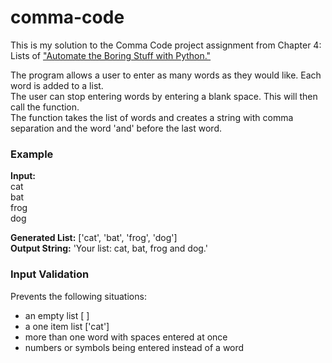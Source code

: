 # comma-code
This is my solution to the Comma Code project assignment from Chapter 4: Lists of <a href="https://automatetheboringstuff.com/">"Automate the Boring Stuff with Python."</a>

<p>The program allows a user to enter as many words as they would like. Each word is added to a list.<br>
The user can stop entering words by entering a blank space. This will then call the function.<br>
The function takes the list of words and creates a string with comma separation and the word 'and' before the last word.</p>

### Example
<p><b>Input:</b><br>
  cat<br>
  bat<br>
  frog<br>
  dog<br>
  
<b>Generated List:</b> ['cat', 'bat', 'frog', 'dog']<br>
<b>Output String:</b> 'Your list: cat, bat, frog and dog.'</p>

### Input Validation
Prevents the following situations:
 <ul>
  <li>an empty list [ ]</li>
  <li>a one item list ['cat']</li>
  <li>more than one word with spaces entered at once</li>
  <li>numbers or symbols being entered instead of a word</li>
</ul>
